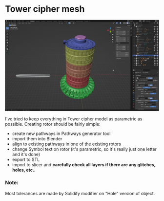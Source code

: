 # Tower cipher mesh

![Screen shot](ScreenShot.png)

I've tried to keep everything in Tower cipher model as parametric as possible.
Creating rotor should be fairly simple:
- create new pathways in Pathways generator tool
- import them into Blender
- align to existing pathways in one of the existing rotors
- change Symbol text on rotor (it's parametric, so it's really just one letter and it's done)
- export to STL
- import to slicer and **carefully check all layers if there are any glitches, holes, etc..**

### Note:
Most tolerances are made by Solidify modifier on "Hole" version of object.